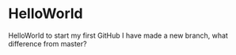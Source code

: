 # HelloWorld
HelloWorld to start my first GitHub
I have made a new branch, what difference from master?
